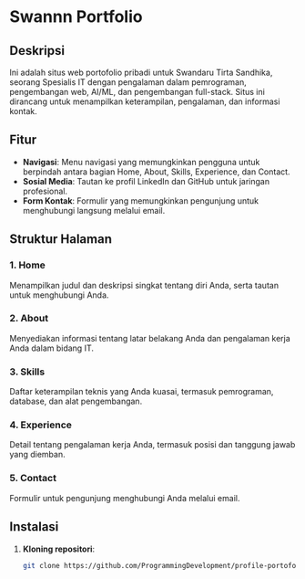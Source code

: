 # Swannn Portfolio

## Deskripsi
Ini adalah situs web portofolio pribadi untuk Swandaru Tirta Sandhika, seorang Spesialis IT dengan pengalaman dalam pemrograman, pengembangan web, AI/ML, dan pengembangan full-stack. Situs ini dirancang untuk menampilkan keterampilan, pengalaman, dan informasi kontak.

## Fitur
- **Navigasi**: Menu navigasi yang memungkinkan pengguna untuk berpindah antara bagian Home, About, Skills, Experience, dan Contact.
- **Sosial Media**: Tautan ke profil LinkedIn dan GitHub untuk jaringan profesional.
- **Form Kontak**: Formulir yang memungkinkan pengunjung untuk menghubungi langsung melalui email.

## Struktur Halaman
### 1. Home
Menampilkan judul dan deskripsi singkat tentang diri Anda, serta tautan untuk menghubungi Anda.

### 2. About
Menyediakan informasi tentang latar belakang Anda dan pengalaman kerja Anda dalam bidang IT.

### 3. Skills
Daftar keterampilan teknis yang Anda kuasai, termasuk pemrograman, database, dan alat pengembangan.

### 4. Experience
Detail tentang pengalaman kerja Anda, termasuk posisi dan tanggung jawab yang diemban.

### 5. Contact
Formulir untuk pengunjung menghubungi Anda melalui email.

## Instalasi
1. **Kloning repositori**:
   ```bash
   git clone https://github.com/ProgrammingDevelopment/profile-portofolio.git
